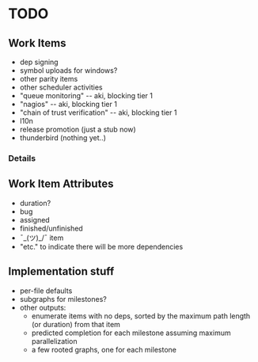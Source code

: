 # TODO

## Work Items

 * dep signing
 * symbol uploads for windows?
 * other parity items
 * other scheduler activities
 * "queue monitoring" -- aki, blocking tier 1
 * "nagios" -- aki, blocking tier 1
 * "chain of trust verification" -- aki, blocking tier 1
 * l10n
 * release promotion (just a stub now)
 * thunderbird (nothing yet..)

### Details


## Work Item Attributes

 * duration?
 * bug
 * assigned
 * finished/unfinished
 * ¯\_(ツ)_/¯ item
 * "etc." to indicate there will be more dependencies

## Implementation stuff

 * per-file defaults
 * subgraphs for milestones?
 * other outputs:
   * enumerate items with no deps, sorted by the maximum path length (or duration) from that item
   * predicted completion for each milestone assuming maximum parallelization
   * a few rooted graphs, one for each milestone
